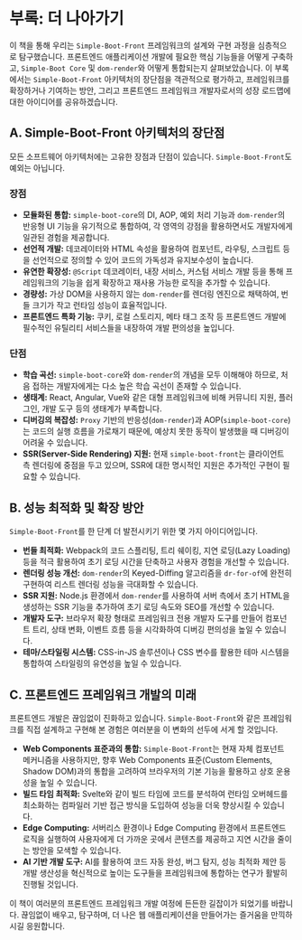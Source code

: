 # 부록: 더 나아가기

이 책을 통해 우리는 `Simple-Boot-Front` 프레임워크의 설계와 구현 과정을 심층적으로 탐구했습니다. 프론트엔드 애플리케이션 개발에 필요한 핵심 기능들을 어떻게 구축하고, `Simple-Boot Core` 및 `dom-render`와 어떻게 통합되는지 살펴보았습니다. 이 부록에서는 `Simple-Boot-Front` 아키텍처의 장단점을 객관적으로 평가하고, 프레임워크를 확장하거나 기여하는 방안, 그리고 프론트엔드 프레임워크 개발자로서의 성장 로드맵에 대한 아이디어를 공유하겠습니다.

## A. Simple-Boot-Front 아키텍처의 장단점

모든 소프트웨어 아키텍처에는 고유한 장점과 단점이 있습니다. `Simple-Boot-Front`도 예외는 아닙니다.

### 장점

-   **모듈화된 통합:** `simple-boot-core`의 DI, AOP, 예외 처리 기능과 `dom-render`의 반응형 UI 기능을 유기적으로 통합하여, 각 영역의 강점을 활용하면서도 개발자에게 일관된 경험을 제공합니다.
-   **선언적 개발:** 데코레이터와 HTML 속성을 활용하여 컴포넌트, 라우팅, 스크립트 등을 선언적으로 정의할 수 있어 코드의 가독성과 유지보수성이 높습니다.
-   **유연한 확장성:** `@Script` 데코레이터, 내장 서비스, 커스텀 서비스 개발 등을 통해 프레임워크의 기능을 쉽게 확장하고 재사용 가능한 로직을 추가할 수 있습니다.
-   **경량성:** 가상 DOM을 사용하지 않는 `dom-render`를 렌더링 엔진으로 채택하여, 번들 크기가 작고 런타임 성능이 효율적입니다.
-   **프론트엔드 특화 기능:** 쿠키, 로컬 스토리지, 메타 태그 조작 등 프론트엔드 개발에 필수적인 유틸리티 서비스들을 내장하여 개발 편의성을 높입니다.

### 단점

-   **학습 곡선:** `simple-boot-core`와 `dom-render`의 개념을 모두 이해해야 하므로, 처음 접하는 개발자에게는 다소 높은 학습 곡선이 존재할 수 있습니다.
-   **생태계:** React, Angular, Vue와 같은 대형 프레임워크에 비해 커뮤니티 지원, 플러그인, 개발 도구 등의 생태계가 부족합니다.
-   **디버깅의 복잡성:** `Proxy` 기반의 반응성(`dom-render`)과 AOP(`simple-boot-core`)는 코드의 실행 흐름을 가로채기 때문에, 예상치 못한 동작이 발생했을 때 디버깅이 어려울 수 있습니다.
-   **SSR(Server-Side Rendering) 지원:** 현재 `simple-boot-front`는 클라이언트 측 렌더링에 중점을 두고 있으며, SSR에 대한 명시적인 지원은 추가적인 구현이 필요할 수 있습니다.

## B. 성능 최적화 및 확장 방안

`Simple-Boot-Front`를 한 단계 더 발전시키기 위한 몇 가지 아이디어입니다.

-   **번들 최적화:** Webpack의 코드 스플리팅, 트리 쉐이킹, 지연 로딩(Lazy Loading) 등을 적극 활용하여 초기 로딩 시간을 단축하고 사용자 경험을 개선할 수 있습니다.
-   **렌더링 성능 개선:** `dom-render`의 Keyed-Diffing 알고리즘을 `dr-for-of`에 완전히 구현하여 리스트 렌더링 성능을 극대화할 수 있습니다.
-   **SSR 지원:** Node.js 환경에서 `dom-render`를 사용하여 서버 측에서 초기 HTML을 생성하는 SSR 기능을 추가하여 초기 로딩 속도와 SEO를 개선할 수 있습니다.
-   **개발자 도구:** 브라우저 확장 형태로 프레임워크 전용 개발자 도구를 만들어 컴포넌트 트리, 상태 변화, 이벤트 흐름 등을 시각화하여 디버깅 편의성을 높일 수 있습니다.
-   **테마/스타일링 시스템:** CSS-in-JS 솔루션이나 CSS 변수를 활용한 테마 시스템을 통합하여 스타일링의 유연성을 높일 수 있습니다.

## C. 프론트엔드 프레임워크 개발의 미래

프론트엔드 개발은 끊임없이 진화하고 있습니다. `Simple-Boot-Front`와 같은 프레임워크를 직접 설계하고 구현해 본 경험은 여러분을 이 변화의 선두에 서게 할 것입니다.

-   **Web Components 표준과의 통합:** `Simple-Boot-Front`는 현재 자체 컴포넌트 메커니즘을 사용하지만, 향후 Web Components 표준(Custom Elements, Shadow DOM)과의 통합을 고려하여 브라우저의 기본 기능을 활용하고 상호 운용성을 높일 수 있습니다.
-   **빌드 타임 최적화:** Svelte와 같이 빌드 타임에 코드를 분석하여 런타임 오버헤드를 최소화하는 컴파일러 기반 접근 방식을 도입하여 성능을 더욱 향상시킬 수 있습니다.
-   **Edge Computing:** 서버리스 환경이나 Edge Computing 환경에서 프론트엔드 로직을 실행하여 사용자에게 더 가까운 곳에서 콘텐츠를 제공하고 지연 시간을 줄이는 방안을 모색할 수 있습니다.
-   **AI 기반 개발 도구:** AI를 활용하여 코드 자동 완성, 버그 탐지, 성능 최적화 제안 등 개발 생산성을 혁신적으로 높이는 도구들을 프레임워크에 통합하는 연구가 활발히 진행될 것입니다.

이 책이 여러분의 프론트엔드 프레임워크 개발 여정에 든든한 길잡이가 되었기를 바랍니다. 끊임없이 배우고, 탐구하며, 더 나은 웹 애플리케이션을 만들어가는 즐거움을 만끽하시길 응원합니다.
